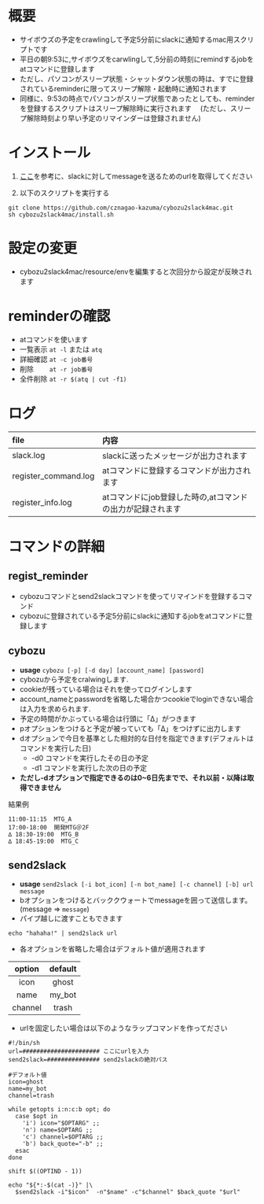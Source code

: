 # 概要
- サイボウズの予定をcrawlingして予定5分前にslackに通知するmac用スクリプトです
- 平日の朝9:53に,サイボウズをcarwlingして,5分前の時刻にremindするjobをatコマンドに登録します
- ただし、パソコンがスリープ状態・シャットダウン状態の時は、すでに登録されているreminderに限ってスリープ解除・起動時に通知されます
- 同様に、9:53の時点でパソコンがスリープ状態であったとしても、reminderを登録するスクリプトはスリープ解除時に実行されます
　(ただし、スリープ解除時刻より早い予定のリマインダーは登録されません)

# インストール
1. [ここ](http://qiita.com/tt2004d/items/50d79d1569c0ace118d6)を参考に、slackに対してmessageを送るためのurlを取得してください

2. 以下のスクリプトを実行する 

```
git clone https://github.com/cznagao-kazuma/cybozu2slack4mac.git
sh cybozu2slack4mac/install.sh
```

# 設定の変更
- cybozu2slack4mac/resource/envを編集すると次回分から設定が反映されます

# reminderの確認
- atコマンドを使います
- 一覧表示 `at -l` または `atq`
- 詳細確認 `at -c job番号`
- 削除　　 `at -r job番号`
- 全件削除 `at -r $(atq | cut -f1)`

# ログ
| file | 内容 |
|:-----|:-----|
| slack.log | slackに送ったメッセージが出力されます |
| register_command.log | atコマンドに登録するコマンドが出力されます |
| register_info.log | atコマンドにjob登録した時の,atコマンドの出力が記録されます |

# コマンドの詳細
## regist_reminder
- cybozuコマンドとsend2slackコマンドを使ってリマインドを登録するコマンド
- cybozuに登録されている予定5分前にslackに通知するjobをatコマンドに登録します

## cybozu
- **usage** `cybozu [-p] [-d day] [account_name] [password]`
- cybozuから予定をcralwingします.
- cookieが残っている場合はそれを使ってログインします
- account_nameとpasswordを省略した場合かつcookieでloginできない場合は入力を求められます.
- 予定の時間がかぶっている場合は行頭に「∆」がつきます
- pオプションをつけると予定が被っていても「∆」をつけずに出力します
- dオプションで今日を基準とした相対的な日付を指定できます(デフォルトはコマンドを実行した日)
  - -d0 コマンドを実行したその日の予定
  - -d1 コマンドを実行した次の日の予定
- **ただし-dオプションで指定できるのは0~6日先までで、それ以前・以降は取得できません**

結果例

```
11:00-11:15  MTG_A
17:00-18:00  開発MTG＠2F
∆ 18:30-19:00  MTG_B
∆ 18:45-19:00  MTG_C
```

## send2slack
- **usage** `send2slack [-i bot_icon] [-n bot_name] [-c channel] [-b] url message`
- bオプションをつけるとバッククウォートでmessageを囲って送信します。(message => ```message```)
- パイプ越しに渡すこともできます

```
echo "hahaha!" | send2slack url
```

- 各オプションを省略した場合はデフォルト値が適用されます

| option | default |
|:------:|:-------:|
| icon   | ghost   |
| name   | my_bot  |
| channel | trash |

- urlを固定したい場合は以下のようなラップコマンドを作ってださい

```
#!/bin/sh
url=###################### ここにurlを入力
send2slack=############### send2slackの絶対パス

#デフォルト値
icon=ghost
name=my_bot
channel=trash

while getopts i:n:c:b opt; do
  case $opt in
    'i') icon="$OPTARG" ;;
    'n') name=$OPTARG ;;
    'c') channel=$OPTARG ;;
    'b') back_quote="-b" ;;
  esac
done

shift $((OPTIND - 1))

echo "${*:-$(cat -)}" |\
  $send2slack -i"$icon"  -n"$name" -c"$channel" $back_quote "$url"
```
